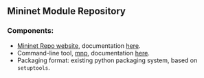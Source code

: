 ## Mininet Module Repository

### Components:
- [Mininet Repo website](https://github.com/heryandi/djangopypi2), documentation [here](https://github.com/heryandi/gsoc2013-onl-mininet/wiki/Mininet-Repo-Docs).
- Command-line tool, [mnp](https://github.com/heryandi/mnp), documentation [here](https://github.com/heryandi/gsoc2013-onl-mininet/wiki/mnp:-Mininet-Packaging-Tools-Docs).
- Packaging format: existing python packaging system, based on `setuptools`.